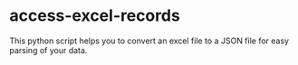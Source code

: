 # access-excel-records
This python script helps you to convert an excel file to a JSON file for easy parsing of your data.